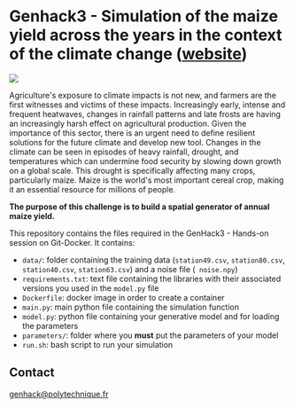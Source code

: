 # Genhack3 - Simulation of the maize yield across the years in the context of the climate change ([website](https://www.polytechnique.edu/en/genhack-3-hackathon-generative-modelling))
<img src="https://www.polytechnique.edu/sites/default/files/styles/contenu_detail/public/content/pages/images/2023-12/Bani%C3%A8re_GenHack%20Challenge%202024.png?itok=QqlW6jKY">

Agriculture's exposure to climate impacts is not new, and farmers are the first witnesses and victims of these impacts. Increasingly early, intense and frequent heatwaves, changes in rainfall patterns and late frosts are having an increasingly harsh effect on agricultural production.
Given the importance of this sector, there is an urgent need to define resilient solutions for the future climate and develop new tool.
Changes in the climate can be seen in episodes of heavy rainfall, drought, and temperatures which can undermine food security by slowing down growth on a global scale. This drought is specifically affecting many crops, particularly maize. Maize is the world's most important cereal crop, making it an essential resource for millions of people.

**The purpose of this challenge is to build a spatial generator of annual maize yield.**


This repository contains the files required in the GenHack3 - Hands-on session on Git-Docker. It contains:

- `data/`: folder containing the training data (`station49.csv`, `station80.csv`, `station40.csv`, `station63.csv`) and a noise file (` noise.npy`)
- `requirements.txt`: text file containing the libraries with their associated versions you used in the `model.py` file 
- `Dockerfile`: docker image in order to create a container
- `main.py`:  main python file containing the simulation function
- `model.py`: python file containing your generative model and for loading the parameters
- `parameters/`: folder where you **must** put the parameters of your model
- `run.sh`: bash script to run your simulation

## Contact
genhack@polytechnique.fr